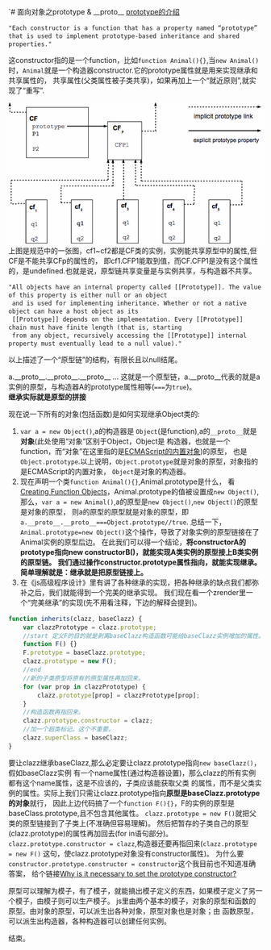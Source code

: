 `# 面向对象之prototype & \_\_proto__
[prototype的介绍](https://es5.github.io/#x4.2.1)

    "Each constructor is a function that has a property named “prototype” that is used to implement prototype-based inheritance and shared properties."
这constructor指的是一个function，比如`function Animal(){}`,当`new Animal()`时，`Animal`就是一个构造器constructor.它的prototype属性就是用来实现继承和共享属性的，
共享属性(父类属性被子类共享)，如果再加上一个“就近原则”,就实现了“重写”.

![](image/figure1.gif)
上图是规范中的一张图，cf1~cf2都是CF类的实例，实例能共享原型中的属性,但CF是不能共享CFp的属性的，
即cf1.CFP1能取到值，而CF.CFP1是没有这个属性的，是undefined.也就是说，原型链共享变量是与实例共享，与构造器不共享。

    "All objects have an internal property called [[Prototype]]. The value of this property is either null or an object
     and is used for implementing inheritance. Whether or not a native object can have a host object as its
     [[Prototype]] depends on the implementation. Every [[Prototype]] chain must have finite length (that is, starting
     from any object, recursively accessing the [[Prototype]] internal property must eventually lead to a null value)."
以上描述了一个“原型链”的结构，有限长且以null结尾。

a.\_\_proto__.\_\_proto__.\_\_proto__ ...
这就是一个原型链，a.\_\_proto__代表的就是a实例的原型，与构造器A的prototype属性相等(`===`为`true`)。<br/>
**继承实际就是原型的拼接**

现在说一下所有的对象(包括函数)是如何实现继承Object类的:
1. `var a = new Object()`,a的构造器是
`Object`(是function),a的`__proto__`就是**对象**(此处使用“对象”区别于Object，Object是
构造器，也就是一个function，而“对象”在这里指的是[ECMAScript的内置对象](https://es5.github.io/#x15.2))的原型，
也是`Object.prototype`.以上说明，`Object.prototype`就是对象的原型，对象指的是ECMAScript的内置对象，
`Object`是对象的构造器。
2. 现在声明一个类`function Animal(){}`,Animal.prototype是什么，
看[Creating Function Objects](https://es5.github.io/#x13.2)，Animal.prototype的值被设置成`new Object()`,
那么，`var a = new Animal()`,a的原型是`new Object()`,`new Object()`的原型是对象的原型，
则a的原型的原型就是对象的原型，即`a.__proto__.__proto__===Object.prototype//true`.
总结一下，`Animal.prototype=new Object()`这个操作，导致了对象实例的原型链接在了Animal实例的原型后边。
在此我们可以得一个结论，**将constructorA的prototype指向new constructorB()，就能实现A类实例的原型接上B类实例的原型链。**
**我们通过操作constructor.prototype属性指向，就能实现继承。**
**简单理解就是：继承就是把原型链接上。**
3. 在《js高级程序设计》里有讲了各种继承的实现，把各种继承的缺点我们都弥补之后，我们就能得到一个完美的继承实现。
我们现在看一个zrender里一个“完美继承”的实现(先不用看注释，下边的解释会提到)。
```javascript
function inherits(clazz, baseClazz) {
    var clazzPrototype = clazz.prototype;
	//start 定义F的目的就是剥离baseClazz构造函数可能给baseClazz实例增加的属性。将子类的原型指向没有初始化任何属性的父类实例。
    function F() {}
    F.prototype = baseClazz.prototype;
    clazz.prototype = new F();
	//end
	//新的子类原型将原有的原型属性再加回来。
    for (var prop in clazzPrototype) {
        clazz.prototype[prop] = clazzPrototype[prop];
    }
	//构造函数再指回来。
    clazz.prototype.constructor = clazz;
	//加一个超类标记。这个不重要。
    clazz.superClass = baseClazz;
}
```
要让clazz继承baseClazz,那么必定要让clazz.prototype指向`new baseClazz()`，假如baseClazz实例
有一个name属性(通过构造器设置)，那么clazz的所有实例都有这个name属性，这是不应该的，子类应该能获取父类
的属性，而不是父类实例的属性。实际上我们只需让clazz.prototype指向**原型是baseClazz.prototype的对象**就行，
因此上边代码搞了一个`function F(){}`，F的实例的原型是baseClass.prototype,且不包含其他属性。
`clazz.prototype = new F()`就把父类的原型链接到了子类上(不准确但容易理解)。
然后把暂存的子类自己的原型(clazz.prototype)的属性再加回去(for in语句部分)。
`clazz.prototype.constructor = clazz`,构造器还要再指回来(`clazz.prototype = new F()`
这句，使clazz.prototype对象没有constructor属性)。
为什么要`constructor.prototype.constructor = constructor`这个我目前也不知道准确答案，
给个链接[Why is it necessary to set the prototype constructor?](https://stackoverflow.com/questions/8453887/why-is-it-necessary-to-set-the-prototype-constructor/35538702#35538702)

原型可以理解为模子，有了模子，就能搞出模子定义的东西，如果模子定义了另一个模子，由模子则可以生产模子。
js里由两个基本的模子，对象的原型和函数的原型。由对象的原型，可以派生出各种对象，原型对象也是对象；由
函数原型，可以派生出构造器，各种构造器可以创建任何实例。

结束。